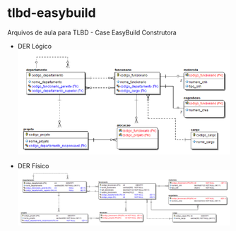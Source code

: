 # tlbd-easybuild
Arquivos de aula para TLBD - Case EasyBuild Construtora

* DER Lógico
![DER Lógico](DER_L_easybuild_projetos.png)

* DER Físico
![DER Físico](DER_F_easybuild_projetos.png)
